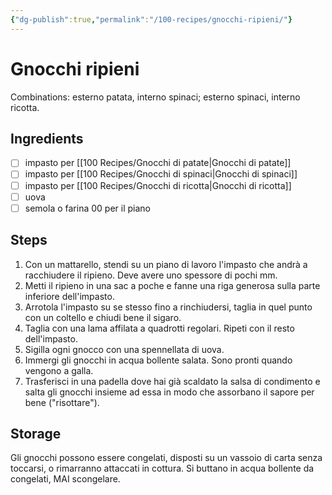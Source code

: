 ```yaml
---
{"dg-publish":true,"permalink":"/100-recipes/gnocchi-ripieni/"}
---
```


# Gnocchi ripieni
Combinations: esterno patata, interno spinaci; esterno spinaci, interno ricotta.
## Ingredients
- [ ] impasto per [[100 Recipes/Gnocchi di patate\|Gnocchi di patate]]
- [ ] impasto per [[100 Recipes/Gnocchi di spinaci\|Gnocchi di spinaci]]
- [ ] impasto per [[100 Recipes/Gnocchi di ricotta\|Gnocchi di ricotta]]
- [ ] uova
- [ ] semola o farina 00 per il piano
## Steps
1. Con un mattarello, stendi su un piano di lavoro l'impasto che andrà a racchiudere il ripieno. Deve avere uno spessore di pochi mm.
2. Metti il ripieno in una sac a poche e fanne una riga generosa sulla parte inferiore dell'impasto.
3. Arrotola l'impasto su se stesso fino a rinchiudersi, taglia in quel punto con un coltello e chiudi bene il sigaro.
4. Taglia con una lama affilata a quadrotti regolari. Ripeti con il resto dell'impasto.
5. Sigilla ogni gnocco con una spennellata di uova.
6. Immergi gli gnocchi in acqua bollente salata. Sono pronti quando vengono a galla.
7.  Trasferisci in una padella dove hai già scaldato la salsa di condimento e salta gli gnocchi insieme ad essa in modo che assorbano il sapore per bene ("risottare").
## Storage
Gli gnocchi possono essere congelati, disposti su un vassoio di carta senza toccarsi, o rimarranno attaccati in cottura. Si buttano in acqua bollente da congelati, MAI scongelare.